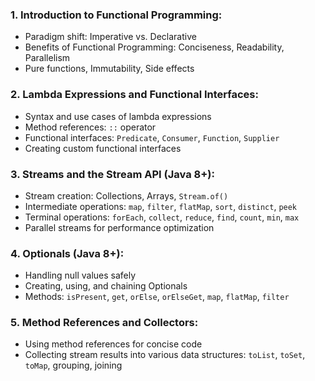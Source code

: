 ### **1. Introduction to Functional Programming:**

- Paradigm shift: Imperative vs. Declarative
- Benefits of Functional Programming: Conciseness, Readability, Parallelism
- Pure functions, Immutability, Side effects

### **2. Lambda Expressions and Functional Interfaces:**

- Syntax and use cases of lambda expressions
- Method references: `::` operator
- Functional interfaces: `Predicate`, `Consumer`, `Function`, `Supplier`
- Creating custom functional interfaces

### **3. Streams and the Stream API (Java 8+):**

- Stream creation: Collections, Arrays, `Stream.of()`
- Intermediate operations: `map`, `filter`, `flatMap`, `sort`, `distinct`, `peek`
- Terminal operations: `forEach`, `collect`, `reduce`, `find`, `count`, `min`, `max`
- Parallel streams for performance optimization

### **4. Optionals (Java 8+):**

- Handling null values safely
- Creating, using, and chaining Optionals
- Methods: `isPresent`, `get`, `orElse`, `orElseGet`, `map`, `flatMap`, `filter`

### **5. Method References and Collectors:**

- Using method references for concise code
- Collecting stream results into various data structures: `toList`, `toSet`, `toMap`, grouping, joining